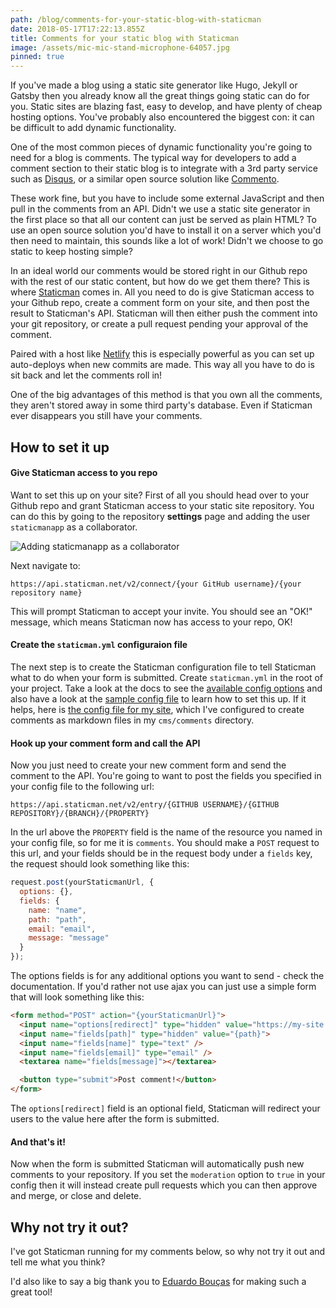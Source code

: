 ```yaml
---
path: /blog/comments-for-your-static-blog-with-staticman
date: 2018-05-17T17:22:13.855Z
title: Comments for your static blog with Staticman
image: /assets/mic-mic-stand-microphone-64057.jpg
pinned: true
---
```

If you've made a blog using a static site generator like Hugo, Jekyll or Gatsby then you already know all the great things going static can do for you. Static sites are blazing fast, easy to develop, and have plenty of cheap hosting options. You've probably also encountered the biggest con: it can be difficult to add dynamic functionality.

One of the most common pieces of dynamic functionality you're going to need for a blog is comments. The typical way for developers to add a comment section to their static blog is to integrate with a 3rd party service such as [Disqus](https://disqus.com/), or a similar open source solution like [Commento](https://github.com/adtac/commento).

These work fine, but you have to include some external JavaScript and then pull in the comments from an API. Didn't we use a static site generator in the first place so that all our content can just be served as plain HTML? To use an open source solution you'd have to install it on a server which you'd then need to maintain, this sounds like a lot of work! Didn't we choose to go static to keep hosting simple?

In an ideal world our comments would be stored right in our Github repo with the rest of our static content, but how do we get them there? This is where [Staticman](https://staticman.net/) comes in. All you need to do is give Staticman access to your Github repo, create a comment form on your site, and then post the result to Staticman's API. Staticman will then either push the comment into your git repository, or create a pull request pending your approval of the comment.

Paired with a host like [Netlify](https://www.netlify.com/) this is especially powerful as you can set up auto-deploys when new commits are made. This way all you have to do is sit back and let the comments roll in!

One of the big advantages of this method is that you own all the comments, they aren't stored away in some third party's database. Even if Staticman ever disappears you still have your comments.

## How to set it up

#### Give Staticman access to you repo

Want to set this up on your site? First of all you should head over to your Github repo and grant Staticman access to your static site repository. You can do this by going to the repository **settings** page and adding the user `staticmanapp` as a collaborator.

![Adding staticmanapp as a collaborator](/assets/staticman-collaborator.png)

Next navigate to:

```
https://api.staticman.net/v2/connect/{your GitHub username}/{your repository name}
```

This will prompt Staticman to accept your invite. You should see an "OK!" message, which means Staticman now has access to your repo, OK!

#### Create the `staticman.yml` configuraion file

The next step is to create the Staticman configuration file to tell Staticman what to do when your form is submitted. Create `staticman.yml` in the root of your project. Take a look at the docs to see the [available config options](https://staticman.net/docs/configuration) and also have a look at the [sample config file](https://github.com/eduardoboucas/staticman/blob/master/staticman.sample.yml) to learn how to set this up. If it helps, here is [the config file for my site](https://github.com/bhnywl/personal-site/blob/master/staticman.yml), which I've configured to create comments as markdown files in my `cms/comments` directory.

#### Hook up your comment form and call the API

Now you just need to create your new comment form and send the comment to the API. You're going to want to post the fields you specified in your config file to the following url:

```
https://api.staticman.net/v2/entry/{GITHUB USERNAME}/{GITHUB REPOSITORY}/{BRANCH}/{PROPERTY}
```

In the url above the `PROPERTY` field is the name of the resource you named in your config file, so for me it is `comments`. You should make a `POST` request to this url, and your fields should be in the request body under a `fields` key, the request should look something like this:

```js
request.post(yourStaticmanUrl, {
  options: {},
  fields: {
    name: "name",
    path: "path",
    email: "email",
    message: "message"
  }
});
```

The options fields is for any additional options you want to send - check the documentation. If you'd rather not use ajax you can just use a simple form that will look something like this:

```html
<form method="POST" action="{yourStaticmanUrl}">
  <input name="options[redirect]" type="hidden" value="https://my-site.com">
  <input name="fields[path]" type="hidden" value="{path}">
  <input name="fields[name]" type="text" />
  <input name="fields[email]" type="email" />
  <textarea name="fields[message]"></textarea>

  <button type="submit">Post comment!</button>
</form>
```

The `options[redirect]` field is an optional field, Staticman will redirect your users to the value here after the form is submitted.

#### And that's it!

Now when the form is submitted Staticman will automatically push new comments to your repository. If you set the `moderation` option to `true` in your config then it will instead create pull requests which you can then approve and merge, or close and delete.

## Why not try it out?

I've got Staticman running for my comments below, so why not try it out and tell me what you think?

I'd also like to say a big thank you to [Eduardo Bouças](https://github.com/eduardoboucas) for making such a great tool!
